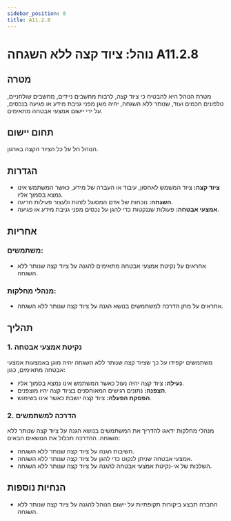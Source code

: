 ```yaml
---
sidebar_position: 8
title: A11.2.8
---
```


# נוהל: ציוד קצה ללא השגחה A11.2.8

## מטרה
מטרת הנוהל היא להבטיח כי ציוד קצה, לרבות מחשבים ניידים, מחשבים שולחניים, טלפונים חכמים ועוד, שנותר ללא השגחה, יהיה מוגן מפני גניבת מידע או פגיעה בנכסים, על ידי יישום אמצעי אבטחה מתאימים.

## תחום יישום
הנוהל חל על כל הציוד הקצה בארגון.

## הגדרות
- **ציוד קצה:** ציוד המשמש לאחסון, עיבוד או העברה של מידע, כאשר המשתמש אינו נמצא בסמוך אליו.
- **השגחה:** נוכחות של אדם המסוגל לזהות ולעצור פעילות חריגה.
- **אמצעי אבטחה:** פעולות שננקטות כדי להגן על נכסים מפני גניבת מידע או פגיעה.

## אחריות
### משתמשים:
- אחראים על נקיטת אמצעי אבטחה מתאימים להגנה על ציוד קצה שנותר ללא השגחה.

### מנהלי מחלקות:
- אחראים על מתן הדרכה למשתמשים בנושא הגנה על ציוד קצה שנותר ללא השגחה.

## תהליך
### 1. נקיטת אמצעי אבטחה
משתמשים יקפידו על כך שציוד קצה שנותר ללא השגחה יהיה מוגן באמצעות אמצעי אבטחה מתאימים, כגון:
- **נעילה:** ציוד קצה יהיה נעול כאשר המשתמש אינו נמצא בסמוך אליו.
- **הצפנה:** נתונים רגישים המאוחסנים בציוד קצה יהיו מוצפנים.
- **הפסקת הפעלה:** ציוד קצה יושבת כאשר אינו בשימוש.

### 2. הדרכה למשתמשים
מנהלי מחלקות ידאגו להדריך את המשתמשים בנושא הגנה על ציוד קצה שנותר ללא השגחה. ההדרכה תכלול את הנושאים הבאים:
- חשיבות הגנה על ציוד קצה שנותר ללא השגחה.
- אמצעי אבטחה שניתן לנקוט כדי להגן על ציוד קצה שנותר ללא השגחה.
- השלכות של אי-נקיטת אמצעי אבטחה להגנה על ציוד קצה שנותר ללא השגחה.

## הנחיות נוספות
- החברה תבצע ביקורות תקופתיות על יישום הנוהל להגנה על ציוד קצה שנותר ללא השגחה.